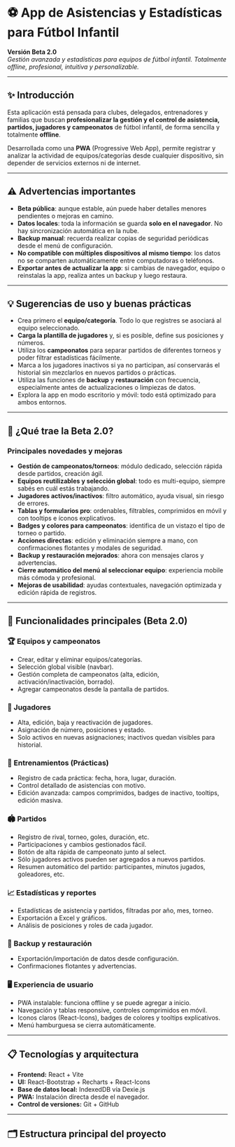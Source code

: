 # ⚽ App de Asistencias y Estadísticas para Fútbol Infantil

**Versión Beta 2.0**  
*Gestión avanzada y estadísticas para equipos de fútbol infantil. Totalmente offline, profesional, intuitiva y personalizable.*

---

## ✨ Introducción

Esta aplicación está pensada para clubes, delegados, entrenadores y familias que buscan **profesionalizar la gestión y el control de asistencia, partidos, jugadores y campeonatos** de fútbol infantil, de forma sencilla y totalmente **offline**.

Desarrollada como una **PWA** (Progressive Web App), permite registrar y analizar la actividad de equipos/categorías desde cualquier dispositivo, sin depender de servicios externos ni de internet.

---

## ⚠️ Advertencias importantes

- **Beta pública**: aunque estable, aún puede haber detalles menores pendientes o mejoras en camino.
- **Datos locales**: toda la información se guarda **solo en el navegador**. No hay sincronización automática en la nube.
- **Backup manual**: recuerda realizar copias de seguridad periódicas desde el menú de configuración.
- **No compatible con múltiples dispositivos al mismo tiempo**: los datos no se comparten automáticamente entre computadoras o teléfonos.
- **Exportar antes de actualizar la app**: si cambias de navegador, equipo o reinstalas la app, realiza antes un backup y luego restaura.

---

## 💡 Sugerencias de uso y buenas prácticas

- Crea primero el **equipo/categoría**. Todo lo que registres se asociará al equipo seleccionado.
- **Carga la plantilla de jugadores** y, si es posible, define sus posiciones y números.
- Utiliza los **campeonatos** para separar partidos de diferentes torneos y poder filtrar estadísticas fácilmente.
- Marca a los jugadores inactivos si ya no participan, así conservarás el historial sin mezclarlos en nuevos partidos o prácticas.
- Utiliza las funciones de **backup** y **restauración** con frecuencia, especialmente antes de actualizaciones o limpiezas de datos.
- Explora la app en modo escritorio y móvil: todo está optimizado para ambos entornos.

---

## 🚀 ¿Qué trae la Beta 2.0?

### Principales novedades y mejoras

- **Gestión de campeonatos/torneos**: módulo dedicado, selección rápida desde partidos, creación ágil.
- **Equipos reutilizables y selección global**: todo es multi-equipo, siempre sabés en cuál estás trabajando.
- **Jugadores activos/inactivos**: filtro automático, ayuda visual, sin riesgo de errores.
- **Tablas y formularios pro**: ordenables, filtrables, comprimidos en móvil y con tooltips e íconos explicativos.
- **Badges y colores para campeonatos**: identifica de un vistazo el tipo de torneo o partido.
- **Acciones directas**: edición y eliminación siempre a mano, con confirmaciones flotantes y modales de seguridad.
- **Backup y restauración mejorados**: ahora con mensajes claros y advertencias.
- **Cierre automático del menú al seleccionar equipo**: experiencia mobile más cómoda y profesional.
- **Mejoras de usabilidad**: ayudas contextuales, navegación optimizada y edición rápida de registros.

---

## 📝 Funcionalidades principales (Beta 2.0)

### 🏆 Equipos y campeonatos
- Crear, editar y eliminar equipos/categorías.
- Selección global visible (navbar).
- Gestión completa de campeonatos (alta, edición, activación/inactivación, borrado).
- Agregar campeonatos desde la pantalla de partidos.

### 👥 Jugadores
- Alta, edición, baja y reactivación de jugadores.
- Asignación de número, posiciones y estado.
- Solo activos en nuevas asignaciones; inactivos quedan visibles para historial.

### 📅 Entrenamientos (Prácticas)
- Registro de cada práctica: fecha, hora, lugar, duración.
- Control detallado de asistencias con motivo.
- Edición avanzada: campos comprimidos, badges de inactivo, tooltips, edición masiva.

### 🏟️ Partidos
- Registro de rival, torneo, goles, duración, etc.
- Participaciones y cambios gestionados fácil.
- Botón de alta rápida de campeonato junto al select.
- Sólo jugadores activos pueden ser agregados a nuevos partidos.
- Resumen automático del partido: participantes, minutos jugados, goleadores, etc.

### 📈 Estadísticas y reportes
- Estadísticas de asistencia y partidos, filtradas por año, mes, torneo.
- Exportación a Excel y gráficos.
- Análisis de posiciones y roles de cada jugador.

### 💾 Backup y restauración
- Exportación/importación de datos desde configuración.
- Confirmaciones flotantes y advertencias.

### 🖥️ Experiencia de usuario
- PWA instalable: funciona offline y se puede agregar a inicio.
- Navegación y tablas responsive, controles comprimidos en móvil.
- Iconos claros (React-Icons), badges de colores y tooltips explicativos.
- Menú hamburguesa se cierra automáticamente.

---

## 📋 Tecnologías y arquitectura

- **Frontend:** React + Vite
- **UI:** React-Bootstrap + Recharts + React-Icons
- **Base de datos local:** IndexedDB vía Dexie.js
- **PWA:** Instalación directa desde el navegador.
- **Control de versiones:** Git + GitHub

---

## 🗂️ Estructura principal del proyecto

